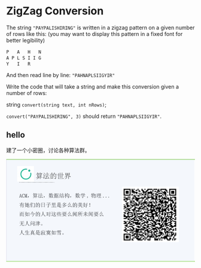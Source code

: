 # ZigZag Conversion 

The string `"PAYPALISHIRING"` is written in a zigzag pattern on a given number of rows like this: (you may want to display this pattern in a fixed font for better legibility)  

```
P   A   H   N
A P L S I I G
Y   I   R
```

And then read line by line: `"PAHNAPLSIIGYIR"`  

Write the code that will take a string and make this conversion given a number of rows:  

string `convert(string text, int nRows)`;  

`convert("PAYPALISHIRING", 3)` should return `"PAHNAPLSIIGYIR"`.  



## hello

建了一个小密圈，讨论各种算法群。  

![小密圈](/images/suanfa_xiaomiquan.jpg)

